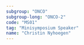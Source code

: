 ```yaml
---
subgroup: "ONCO"
subgroup-long: "ONCO-2"
code: "MS01"
tag: "Minisymposium Speaker"
name: "Christin Nyhoegen"
---
```


